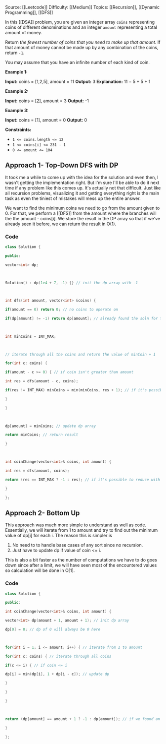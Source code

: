 Source: [[Leetcode]]
Difficulty: [[Medium]]
Topics: [[Recursion]], [[Dynamic Programming]], [[DFS]]

In this [[DSA]] problem, you are given an integer array `coins` representing coins of different denominations and an integer `amount` representing a total amount of money.

Return _the fewest number of coins that you need to make up that amount_. If that amount of money cannot be made up by any combination of the coins, return `-1`.

You may assume that you have an infinite number of each kind of coin.

**Example 1:**

**Input:** coins = [1,2,5], amount = 11
**Output:** 3
**Explanation:** 11 = 5 + 5 + 1

**Example 2:**

**Input:** coins = [2], amount = 3
**Output:** -1

**Example 3:**

**Input:** coins = [1], amount = 0
**Output:** 0

**Constraints:**

- `1 <= coins.length <= 12`
- `1 <= coins[i] <= 231 - 1`
- `0 <= amount <= 104`

## Approach 1- Top-Down DFS with DP 
It took me a while to come up with the idea for the solution and even then, I wasn't getting the implementation right. But I'm sure I'll be able to do it next time if any problem like this comes up. It's actually not that difficult. Just like all recursion problems, visualizing it and getting everything right is the main task as even the tiniest of mistakes will mess up the entire answer. 

We want to find the minimum coins we need to go from the amount given to 0. For that, we perform a [[DFS]] from the amount where the branches will the the amount - coins[i]. We store the result in the DP array so that if we've already seen it before, we can return the result in O(1).

### Code 
``` cpp
class Solution {

public:

vector<int> dp;

  

Solution() : dp(1e4 + 7, -1) {} // init the dp array with -1

  

int dfs(int amount, vector<int> &coins) {

if(amount == 0) return 0; // no coins to operate on

if(dp[amount] != -1) return dp[amount]; // already found the soln for this before

  

int minCoins = INT_MAX;

  

// iterate through all the coins and return the value of minCoin + 1

for(int c: coins) {

if(amount - c >= 0) { // if coin isn't greater than amount

int res = dfs(amount - c, coins);

if(res != INT_MAX) minCoins = min(minCoins, res + 1); // if it's possible to reduce with current coins, update minCoins

}

}

  

dp[amount] = minCoins; // update dp array

return minCoins; // return result

}

  

int coinChange(vector<int>& coins, int amount) {

int res = dfs(amount, coins);

return (res == INT_MAX ? -1 : res); // if it's possible to reduce with current coins, return answer

}

};
```

## Approach 2- Bottom Up
This approach was much more simple to understand as well as code. 
Essentially, we will iterate from 1 to amount and try to find out the minimum value of dp[i] for each i. 
The reason this is simpler is 
1. No need to to handle base cases of any sort since no recursion. 
2. Just have to update dp if value of coin <= i.

This is also a bit faster as the number of computations we have to do goes down since after a limit, we will have seen most of the encountered values so calculation will be done in O[1].
### Code 
``` cpp
class Solution {

public:

int coinChange(vector<int>& coins, int amount) {

vector<int> dp(amount + 1, amount + 1); // init dp array

dp[0] = 0; // dp of 0 will always be 0 here

  

for(int i = 1; i <= amount; i++) { // iterate from 1 to amount

for(int c: coins) { // iterate through all coins

if(c <= i) { // if coin <= i

dp[i] = min(dp[i], 1 + dp[i - c]); // update dp

}

}

}

  

return (dp[amount] == amount + 1 ? -1 : dp[amount]); // if we found an answer, return the ans. Else return -1

}

};
```